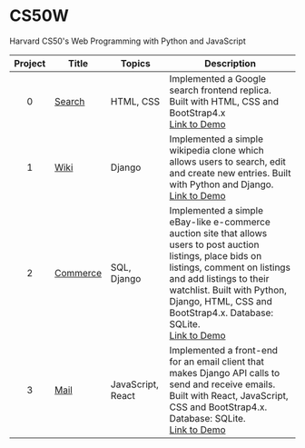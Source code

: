 # CS50W 
Harvard CS50's Web Programming with Python and JavaScript

Project | Title | Topics | Description
:--:|--|--|--
0 | [Search](https://github.com/AddChew/CS50W/tree/search) | HTML, CSS | Implemented a Google search frontend replica. Built with HTML, CSS and BootStrap4.x <br>[Link to Demo](https://youtu.be/GJGXYFzIomQ)
1 | [Wiki](https://github.com/AddChew/CS50W/tree/wiki) | Django | Implemented a simple wikipedia clone which allows users to search, edit and create new entries. Built with Python and Django. <br> [Link to Demo](https://youtu.be/Jp9lS4yTamU)
2 | [Commerce](https://github.com/AddChew/CS50W/tree/commerce) | SQL, Django | Implemented a simple eBay-like e-commerce auction site that allows users to post auction listings, place bids on listings, comment on listings and add listings to their watchlist. Built with Python, Django, HTML, CSS and BootStrap4.x. Database: SQLite. <br> [Link to Demo](https://youtu.be/rR-ContBkNA)
3 | [Mail](https://github.com/AddChew/CS50W/tree/mail) | JavaScript, React | Implemented a front-end for an email client that makes Django API calls to send and receive emails. Built with React, JavaScript, CSS and BootStrap4.x. Database: SQLite. <br> [Link to Demo]()
